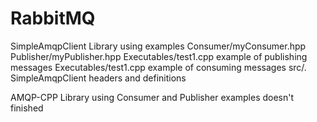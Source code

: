 # RabbitMQ

SimpleAmqpClient Library using examples
Consumer/myConsumer.hpp 
Publisher/myPublisher.hpp
Executables/test1.cpp  example of publishing messages
Executables/test1.cpp  example of consuming messages 
src/. SimpleAmqpClient headers and definitions




AMQP-CPP Library using Consumer and Publisher examples doesn't finished
